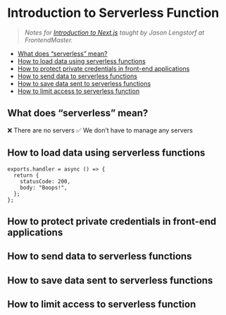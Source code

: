 # Introduction to Serverless Function

> _Notes for [Introduction to Next.js](https://frontendmasters.com/courses/serverless-functions/) taught by Jason Lengstorf at FrontendMaster._

- [What does “serverless” mean?](#what-does-serverless-mean)
- [How to load data using serverless functions](#how-to-load-data-using-serverless-functions)
- [How to protect private credentials in front-end applications](#how-to-protect-private-credentials-in-front-end-applications)
- [How to send data to serverless functions](#how-to-send-data-to-serverless-functions)
- [How to save data sent to serverless functions](#how-to-save-data-sent-to-serverless-functions)
- [How to limit access to serverless function](#how-to-limit-access-to-serverless-function)

## What does “serverless” mean?

❌ There are no servers
✅ We don’t have to manage any servers

## How to load data using serverless functions

```=js
exports.handler = async () => {
  return {
    statusCode: 200,
    body: "Boops!",
  };
};
```

## How to protect private credentials in front-end applications

## How to send data to serverless functions

## How to save data sent to serverless functions

## How to limit access to serverless function
